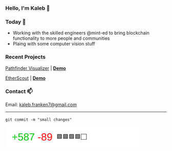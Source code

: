 ### Hello, I'm Kaleb 👋

### Today  📅

- Working with the skilled engineers @mint-ed to bring blockchain functionality to more people and communities
- Plaing with some computer vision stuff

### Recent Projects

[Pathfinder Visualizer](https://github.com/Skywrithin/pathfinder-visualizer) | [**Demo**](https://pathfinder-visualizer-kaleb.herokuapp.com)

[EtherScout](https://github.com/Skywrithin/EtherScout) | [**Demo**](https://www.youtube.com/watch?v=GsC8MomlBk8)

### Contact 📫

Email: kaleb.franken7@gmail.com  

---


`git commit -m "small changes"`  


<a><img src="./goodmeme.svg"/></a>
